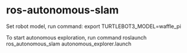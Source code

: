 # ros-autonomous-slam

Set robot model, run command:
export TURTLEBOT3_MODEL=waffle_pi

To start autonomous exploration, run command
roslaunch ros_autonomous_slam autonomous_explorer.launch
